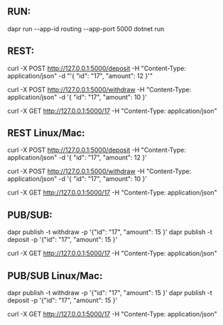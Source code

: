 ## RUN:

dapr run --app-id routing --app-port 5000 dotnet run

## REST:
curl -X POST http://127.0.0.1:5000/deposit -H "Content-Type: application/json" -d "'{ \"id\": \"17\", \"amount\": 12 }'"

curl -X POST http://127.0.0.1:5000/withdraw -H "Content-Type: application/json" -d '{ \"id\": \"17\", \"amount\": 10 }'

curl -X GET http://127.0.0.1:5000/17 -H "Content-Type: application/json"

## REST Linux/Mac:
curl -X POST http://127.0.0.1:5000/deposit -H "Content-Type: application/json" -d '{ "id": "17", "amount": 12 }'

curl -X POST http://127.0.0.1:5000/withdraw -H "Content-Type: application/json" -d '{ "id": "17", "amount": 10 }'

curl -X GET http://127.0.0.1:5000/17 -H "Content-Type: application/json"

## PUB/SUB:

dapr publish -t withdraw -p '{\"id\": \"17\", \"amount\": 15 }'
dapr publish -t deposit -p '{\"id\": \"17\", \"amount\": 15 }'

curl -X GET http://127.0.0.1:5000/17 -H "Content-Type: application/json"

## PUB/SUB Linux/Mac:
dapr publish -t withdraw -p '{"id": "17", "amount": 15 }'
dapr publish -t deposit -p '{"id": "17", "amount": 15 }'

curl -X GET http://127.0.0.1:5000/17 -H "Content-Type: application/json"
